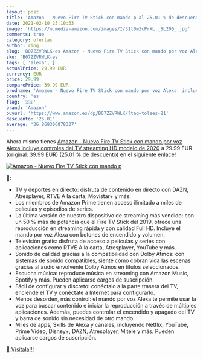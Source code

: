```yaml
---
layout: post
title: 'Amazon - Nuevo Fire TV Stick con mando p al 25.01 % de descuento'
date: 2021-02-10 23:10:33
image: 'https://m.media-amazon.com/images/I/31t0m3cPrXL._SL200_.jpg'
comments: true
category: ofertas
author: ring
slug: 'B07ZZVRWLK-es Amazon - Nuevo Fire TV Stick con mando por voz Alexa...'
sku: 'B07ZZVRWLK-es'
tags: [ 'alexa', ]
actualPrice: 29.99 EUR
currency: EUR
price: 29.99
comparePrice: 39.99 EUR
prodname: 'Amazon - Nuevo Fire TV Stick con mando por voz Alexa  incluye controles del TV   streaming HD  modelo de 2020'
country: 'es'
flag: '🇪🇸'
brand: 'Amazon'
buyurl: 'https://www.amazon.es/dp/B07ZZVRWLK/?tag=tolees-21'
descuento: '25.01'
average: '36.868306878307'
---
```


Ahora mismo tienes [Amazon - Nuevo Fire TV Stick con mando por voz Alexa  incluye controles del TV   streaming HD  modelo de 2020](https://www.amazon.es/dp/B07ZZVRWLK/?tag=tolees-21) a 29.99 EUR (original: 39.99 EUR) (25.01 %  de descuento) en el siguiente enlace!

[![Amazon - Nuevo Fire TV Stick con mando p](https://m.media-amazon.com/images/I/31t0m3cPrXL._SL200_.jpg)](https://www.amazon.es/dp/B07ZZVRWLK/?tag=tolees-21)

🔎:

- TV y deportes en directo: disfruta de contenido en directo con DAZN, Atresplayer, RTVE A la carta, Movistar+ y más.
- Los miembros de Amazon Prime tienen acceso ilimitado a miles de películas y episodios de series.
- La última versión de nuestro dispositivo de streaming más vendido: con un 50 % más de potencia que el Fire TV Stick del 2019, ofrece una reproducción en streaming rápida y con calidad Full HD. Incluye el mando por voz Alexa con botones de encendido y volumen.
- Televisión gratis: disfruta de acceso a películas y series con aplicaciones como RTVE A la carta, Atresplayer, YouTube y más.
- Sonido de calidad gracias a la compatibilidad con Dolby Atmos: con sistemas de sonido compatibles, siente cómo cobran vida las escenas gracias al audio envolvente Dolby Atmos en títulos seleccionados.
- Escucha música: reproduce música en streaming con Amazon Music, Spotify y más. Pueden aplicarse cargos de suscripción.
- Fácil de configurar y discreto: conéctalo a la parte trasera del TV, enciende el TV y conéctate a Internet para configurarlo.
- Menos desorden, más control: el mando por voz Alexa te permite usar la voz para buscar contenido e iniciar la reproducción a través de múltiples aplicaciones. Además, puedes controlar el encendido y apagado del TV y barra de sonido sin necesidad de otro mando.
- Miles de apps, Skills de Alexa y canales, incluyendo Netflix, YouTube, Prime Video, Disney+, DAZN, Atresplayer, Mitele y más. Pueden aplicarse cargos de suscripción.

[🛒 Visítala!!!](https://www.amazon.es/dp/B07ZZVRWLK/?tag=tolees-21)
